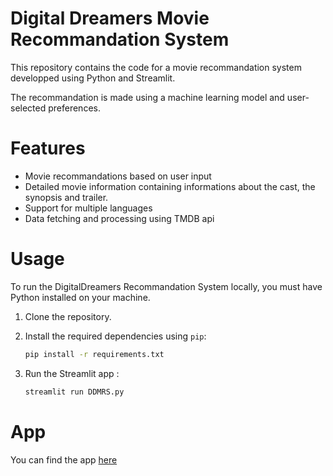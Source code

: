 # Digital Dreamers Movie Recommandation System

This repository contains the code for a movie recommandation system developped using Python and Streamlit.

The recommandation is made using a machine learning model and user-selected preferences.

# Features
- Movie recommandations based on user input
- Detailed movie information containing informations about the cast, the synopsis and trailer.
- Support for multiple languages
- Data fetching and processing using TMDB api

# Usage
To run the DigitalDreamers Recommandation System locally, you must have Python installed on your machine.

1. Clone the repository.
2. Install the required dependencies using `pip`:

   ```bash
   pip install -r requirements.txt

3. Run the Streamlit app :

   ```python
   streamlit run DDMRS.py

# App
You can find the app [here](https://movie-recommandations.streamlit.app/)

